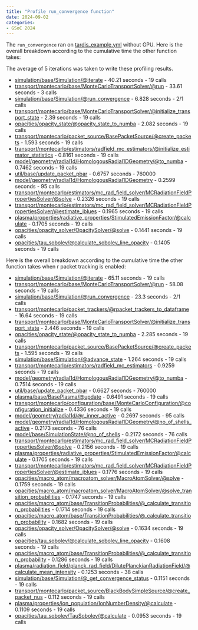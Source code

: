 ```yaml
---
title: "Profile run_convergence function"
date: 2024-09-02
categories:
- GSoC 2024
---
```


The `run_convergence` ran on [tardis_example.yml](https://raw.githubusercontent.com/tardis-sn/tardis/master/docs/tardis_example.yml) without GPU. Here is the overall breakdown according to the cumulative time the other function takes: 

The average of 5 iterations was taken to write these profiling results. 

* [simulation/base/Simulation/@iterate](https://github.com/tardis-sn/tardis/blob/be4ec9a4f9423392bc1aa4a6f3316267faa70093/tardis/simulation/base.py#L449) - 40.21 seconds - 19 calls
* [transport/montecarlo/base/MonteCarloTransportSolver/@run](https://github.com/tardis-sn/tardis/blob/be4ec9a4f9423392bc1aa4a6f3316267faa70093/tardis/transport/montecarlo/base.py#L147) - 33.61 seconds - 3 calls
* [simulation/base/Simulation/@run_convergence](https://github.com/tardis-sn/tardis/blob/be4ec9a4f9423392bc1aa4a6f3316267faa70093/tardis/simulation/base.py#L524) - 6.828 seconds - 2/1 calls
* [transport/montecarlo/base/MonteCarloTransportSolver/@initialize_transport_state](https://github.com/tardis-sn/tardis/blob/be4ec9a4f9423392bc1aa4a6f3316267faa70093/tardis/transport/montecarlo/base.py#L97) - 2.39 seconds - 19 calls
* [opacities/opacity_state/@opacity_state_to_numba](https://github.com/tardis-sn/tardis/blob/be4ec9a4f9423392bc1aa4a6f3316267faa70093/tardis/opacities/opacity_state.py#L210) - 2.082 seconds - 19 calls
* [transport/montecarlo/packet_source/BasePacketSource/@create_packets](https://github.com/tardis-sn/tardis/blob/be4ec9a4f9423392bc1aa4a6f3316267faa70093/tardis/transport/montecarlo/packet_source.py#L59) - 1.593 seconds - 19 calls
* [transport/montecarlo/estimators/radfield_mc_estimators/@initialize_estimator_statistics](https://github.com/tardis-sn/tardis/blob/be4ec9a4f9423392bc1aa4a6f3316267faa70093/tardis/transport/montecarlo/estimators/radfield_mc_estimators.py#L7) - 0.8161 seconds - 19 calls
* [model/geometry/radial1d/HomologousRadial1DGeometry/@to_numba](https://github.com/tardis-sn/tardis/blob/be4ec9a4f9423392bc1aa4a6f3316267faa70093/tardis/model/geometry/radial1d.py#L169) - 0.7462 seconds - 19 calls
* [util/base/update_packet_pbar](https://github.com/tardis-sn/tardis/blob/be4ec9a4f9423392bc1aa4a6f3316267faa70093/tardis/util/base.py#L662) - 0.6757 seconds - 760000
* [model/geometry/radial1d/HomologousRadial1DGeometry](https://github.com/tardis-sn/tardis/blob/be4ec9a4f9423392bc1aa4a6f3316267faa70093/tardis/model/geometry/radial1d.py#L128) - 0.2599 seconds - 95 calls
* [transport/montecarlo/estimators/mc_rad_field_solver/MCRadiationFieldPropertiesSolver/@solve](https://github.com/tardis-sn/tardis/blob/be4ec9a4f9423392bc1aa4a6f3316267faa70093/tardis/transport/montecarlo/estimators/mc_rad_field_solver.py#L30) - 0.2326 seconds - 19 calls
* [transport/montecarlo/estimators/mc_rad_field_solver/MCRadiationFieldPropertiesSolver/@estimate_jblues](https://github.com/tardis-sn/tardis/blob/be4ec9a4f9423392bc1aa4a6f3316267faa70093/tardis/transport/montecarlo/estimators/mc_rad_field_solver.py#L90) - 0.1965 seconds - 19 calls
* [plasma/properties/radiative_properties/StimulatedEmissionFactor/@calculate](https://github.com/tardis-sn/tardis/blob/be4ec9a4f9423392bc1aa4a6f3316267faa70093/tardis/plasma/properties/radiative_properties.py#L70) - 0.1705 seconds - 19 calls
* [opacities/opacity_solver/OpacitySolver/@solve](https://github.com/tardis-sn/tardis/blob/be4ec9a4f9423392bc1aa4a6f3316267faa70093/tardis/opacities/opacity_solver.py#L29) - 0.1441 seconds - 19 calls
* [opacities/tau_sobolev/@calculate_sobolev_line_opacity](https://github.com/tardis-sn/tardis/blob/be4ec9a4f9423392bc1aa4a6f3316267faa70093/tardis/opacities/tau_sobolev.py#L20) - 0.1405 seconds - 19 calls


Here is the overall breakdown according to the cumulative time the other function takes when r packet tracking is enabled:

* [simulation/base/Simulation/@iterate](https://github.com/tardis-sn/tardis/blob/be4ec9a4f9423392bc1aa4a6f3316267faa70093/tardis/simulation/base.py#L449) - 65.11 seconds - 19 calls
* [transport/montecarlo/base/MonteCarloTransportSolver/@run](https://github.com/tardis-sn/tardis/blob/be4ec9a4f9423392bc1aa4a6f3316267faa70093/tardis/transport/montecarlo/base.py#L147) - 58.08 seconds - 19 calls
* [simulation/base/Simulation/@run_convergence](https://github.com/tardis-sn/tardis/blob/be4ec9a4f9423392bc1aa4a6f3316267faa70093/tardis/simulation/base.py#L524) - 23.3 seconds - 2/1 calls
* [transport/montecarlo/packet_trackers/@rpacket_trackers_to_dataframe](https://github.com/tardis-sn/tardis/blob/be4ec9a4f9423392bc1aa4a6f3316267faa70093/tardis/transport/montecarlo/packet_trackers.py#L166) - 16.64 seconds - 19 calls
* [transport/montecarlo/base/MonteCarloTransportSolver/@initialize_transport_state](https://github.com/tardis-sn/tardis/blob/be4ec9a4f9423392bc1aa4a6f3316267faa70093/tardis/transport/montecarlo/base.py#L97) - 2.446 seconds - 19 calls
* [opacities/opacity_state/@opacity_state_to_numba](https://github.com/tardis-sn/tardis/blob/be4ec9a4f9423392bc1aa4a6f3316267faa70093/tardis/opacities/opacity_state.py#L210) - 2.285 seconds - 19 calls
* [transport/montecarlo/packet_source/BasePacketSource/@create_packets](https://github.com/tardis-sn/tardis/blob/be4ec9a4f9423392bc1aa4a6f3316267faa70093/tardis/transport/montecarlo/packet_source.py#L59) - 1.595 seconds - 19 calls
* [simulation/base/Simulation/@advance_state](https://github.com/tardis-sn/tardis/blob/be4ec9a4f9423392bc1aa4a6f3316267faa70093/tardis/simulation/base.py#L274) - 1.264 seconds - 19 calls
* [transport/montecarlo/estimators/radfield_mc_estimators](https://github.com/tardis-sn/tardis/blob/be4ec9a4f9423392bc1aa4a6f3316267faa70093/tardis/transport/montecarlo/estimators/radfield_mc_estimators.py#L7) - 0.9259 seconds - 19 calls
* [model/geometry/radial1d/HomologousRadial1DGeometry/@to_numba](https://github.com/tardis-sn/tardis/blob/be4ec9a4f9423392bc1aa4a6f3316267faa70093/tardis/model/geometry/radial1d.py#L169) - 0.7514 seconds - 19 calls
* [util/base/update_packet_pbar](https://github.com/tardis-sn/tardis/blob/be4ec9a4f9423392bc1aa4a6f3316267faa70093/tardis/util/base.py#L662) - 0.6627 seconds - 760000
* [plasma/base/BasePlasma/@update](https://github.com/tardis-sn/tardis/blob/be4ec9a4f9423392bc1aa4a6f3316267faa70093/tardis/plasma/base.py#L183) - 0.6491 seconds - 19 calls
* [transport/montecarlo/configuration/base/MonteCarloConfiguration/@configuration_initialize](https://github.com/tardis-sn/tardis/blob/be4ec9a4f9423392bc1aa4a6f3316267faa70093/tardis/transport/montecarlo/configuration/base.py#L53) - 0.4336 seconds - 19 calls
* [model/geometry/radial1d/@r_inner_active](https://github.com/tardis-sn/tardis/blob/be4ec9a4f9423392bc1aa4a6f3316267faa70093/tardis/model/geometry/radial1d.py#L128) - 0.2697 seconds - 95 calls
* [model/geometry/radial1d/HomologousRadial1DGeometry/@no_of_shells_active](https://github.com/tardis-sn/tardis/blob/be4ec9a4f9423392bc1aa4a6f3316267faa70093/tardis/model/geometry/radial1d.py#L166) - 0.2173 seconds - 76 calls
* [model/base/SimulationState/@no_of_shells](https://github.com/tardis-sn/tardis/blob/be4ec9a4f9423392bc1aa4a6f3316267faa70093/tardis/model/base.py#L270) - 0.2172 seconds - 76 calls
* [transport/montecarlo/estimators/mc_rad_field_solver/MCRadiationFieldPropertiesSolver/@solve](https://github.com/tardis-sn/tardis/blob/be4ec9a4f9423392bc1aa4a6f3316267faa70093/tardis/transport/montecarlo/estimators/mc_rad_field_solver.py#L30) - 0.2156 seconds - 19 calls
* [plasma/properties/radiative_properties/StimulatedEmissionFactor/@calculate](https://github.com/tardis-sn/tardis/blob/be4ec9a4f9423392bc1aa4a6f3316267faa70093/tardis/plasma/properties/radiative_properties.py#L70) - 0.1705 seconds - 19 calls
* [transport/montecarlo/estimators/mc_rad_field_solver/MCRadiationFieldPropertiesSolver/@estimate_jblues](https://github.com/tardis-sn/tardis/blob/be4ec9a4f9423392bc1aa4a6f3316267faa70093/tardis/transport/montecarlo/estimators/mc_rad_field_solver.py#L90) - 0.1776 seconds - 19 calls
* [opacities/macro_atom/macroatom_solver/MacroAtomSolver/@solve](https://github.com/tardis-sn/tardis/blob/be4ec9a4f9423392bc1aa4a6f3316267faa70093/tardis/opacities/macro_atom/macroatom_solver.py#L83) - 0.1759 seconds - 19 calls
* [opacities/macro_atom/macroatom_solver/MacroAtomSolver/@solve_transition_probabilities](https://github.com/tardis-sn/tardis/blob/be4ec9a4f9423392bc1aa4a6f3316267faa70093/tardis/opacities/macro_atom/macroatom_solver.py#L43) - 0.1747 seconds - 19 calls
* [opacities/macro_atom/base/TransitionProbabilities/@_calculate_transition_probabilities](https://github.com/tardis-sn/tardis/blob/be4ec9a4f9423392bc1aa4a6f3316267faa70093/tardis/opacities/macro_atom/base.py#L48) - 0.1714 seconds - 19 calls
* [opacities/macro_atom/base/TransitionProbabilities/@_calculate_transition_probability](https://github.com/tardis-sn/tardis/blob/be4ec9a4f9423392bc1aa4a6f3316267faa70093/tardis/opacities/macro_atom/base.py#L110) - 0.1682 seconds - 19 calls
* [opacities/opacity_solver/OpacitySolver/@solve](https://github.com/tardis-sn/tardis/blob/be4ec9a4f9423392bc1aa4a6f3316267faa70093/tardis/opacities/opacity_solver.py#L29) - 0.1634 seconds - 19 calls
* [opacities/tau_sobolev/@calculate_sobolev_line_opacity](https://github.com/tardis-sn/tardis/blob/be4ec9a4f9423392bc1aa4a6f3316267faa70093/tardis/opacities/tau_sobolev.py#L20) - 0.1608 seconds - 19 calls
* [opacities/macro_atom/base/TransitionProbabilities/@_calculate_transition_probability](https://github.com/tardis-sn/tardis/blob/be4ec9a4f9423392bc1aa4a6f3316267faa70093/tardis/opacities/macro_atom/base.py#L284) - 0.1286 seconds - 19 calls
* [plasma/radiation_field/planck_rad_field/DilutePlanckianRadiationField/@calculate_mean_intensity](https://github.com/tardis-sn/tardis/blob/be4ec9a4f9423392bc1aa4a6f3316267faa70093/tardis/plasma/radiation_field/planck_rad_field.py#L58) - 0.1253 seconds - 38 calls
* [simulation/base/Simulation/@_get_convergence_status](https://github.com/tardis-sn/tardis/blob/be4ec9a4f9423392bc1aa4a6f3316267faa70093/tardis/simulation/base.py#L238) - 0.1151 seconds - 19 calls
* [transport/montecarlo/packet_source/BlackBodySimpleSource/@create_packet_nus](https://github.com/tardis-sn/tardis/blob/be4ec9a4f9423392bc1aa4a6f3316267faa70093/tardis/transport/montecarlo/packet_source.py#L184) - 0.112 seconds - 19 calls
* [plasma/properties/ion_population/IonNumberDensity/@calculate](https://github.com/tardis-sn/tardis/blob/be4ec9a4f9423392bc1aa4a6f3316267faa70093/tardis/plasma/properties/ion_population.py#L338) - 0.1109 seconds - 19 calls
* [opacities/tau_sobolev/TauSobolev/@calculate](https://github.com/tardis-sn/tardis/blob/be4ec9a4f9423392bc1aa4a6f3316267faa70093/tardis/opacities/tau_sobolev.py#L104) - 0.0953 seconds - 19 calls 